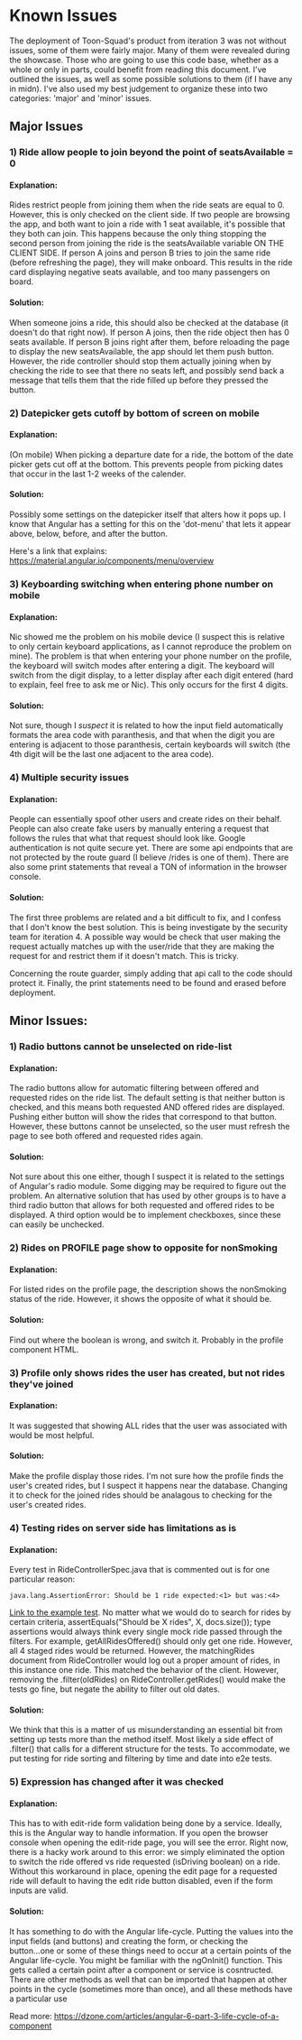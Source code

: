 # Known Issues

The deployment of Toon-Squad's product from iteration 3 was not without issues, some of them were fairly major. Many of them were revealed
during the showcase. Those who are going to use this code base, whether as a whole or only in parts, could benefit from reading this 
document. I've outlined the issues, as well as some possible solutions to them (if I have any in midn). I've also used my best judgement 
to organize these into two categories: 'major' and 'minor' issues. 

## Major Issues

### 1) Ride allow people to join beyond the point of seatsAvailable = 0

#### Explanation: 
Rides restrict people from joining them when the ride seats are equal to 0. However, this is only checked on the client side.
If two people are browsing the app, and both want to join a ride with 1 seat available, it's possible that they both can join. This happens
because the only thing stopping the second person from joining the ride is the seatsAvailable variable ON THE CLIENT SIDE. If person A joins
and person B tries to join the same ride (before refreshing the page), they will make onboard. This results in the ride card displaying
negative seats available, and too many passengers on board.

#### Solution: 
When someone joins a ride, this should also be checked at the database (it doesn't do that right now). If person A joins, then
the ride object then has 0 seats available. If person B joins right after them, before reloading the page to  display the new seatsAvailable,
the app should let them push button. However, the ride controller should stop them actually joining when by checking the ride to see that
there no seats left, and possibly send back a message that tells them that the ride filled up before they pressed the button.

### 2) Datepicker gets cutoff by bottom of screen on mobile

#### Explanation: 
(On mobile) When picking a departure date for a ride, the bottom of the date picker gets cut off at the bottom.
This prevents people from picking dates that occur in the last 1-2 weeks of the calender.

#### Solution:
Possibly some settings on the datepicker itself that alters how it pops up. I know that Angular has a setting for this on the 'dot-menu'
that lets it appear above, below, before, and after the button. 

Here's a link that explains: https://material.angular.io/components/menu/overview

### 3) Keyboarding switching when entering phone number on mobile

#### Explanation:
Nic showed me the problem on his mobile device (I suspect this is relative to only certain keyboard applications, as I cannot reproduce
the problem on mine). The problem is that when entering your phone number on the profile, the keyboard will switch modes after entering
a digit. The keyboard will switch from the digit display, to a letter display after each digit entered (hard to explain, feel free to
ask me or Nic). This only occurs for the first 4 digits.

#### Solution:
Not sure, though I *suspect* it is related to how the input field automatically formats the area code with paranthesis, and that when
the digit you are entering is adjacent to those paranthesis, certain keyboards will switch (the 4th digit will be the last one adjacent
to the area code).

### 4) Multiple security issues

#### Explanation:
People can essentially spoof other users and create rides on their behalf. People can also create fake users by manually entering
a request that follows the rules that what that request should look like. Google authentication is not quite secure yet. There are
some api endpoints that are not protected by the route guard (I believe /rides is one of them). There are also some print statements
that reveal a TON of information in the browser console.

#### Solution:
The first three problems are related and a bit difficult to fix, and I confess that I don't know the best solution. This is being investigate by the
security team for iteration 4. A possible way would be check that user making the request actually matches up with the user/ride that
they are making the request for and restrict them if it doesn't match. This is tricky. 

Concerning the route guarder, simply adding that api call to the code should protect it. Finally, the print statements need to be found
and erased before deployment.


## Minor Issues:

### 1) Radio buttons cannot be unselected on ride-list

#### Explanation:
The radio buttons allow for automatic filtering between offered and requested rides on the ride list. The default setting is that neither
button is checked, and this means both requested AND offered rides are displayed. Pushing either button will show the rides that
correspond to that button. However, these buttons cannot be unselected, so the user must refresh the page to see both offered and
requested rides again.

#### Solution:
Not sure about this one either, though I suspect it is related to the settings of Angular's radio module. Some digging may be required 
to figure out the problem. An alternative solution that has used by other groups is to have a third radio button that allows for both
requested and offered rides to be displayed. A third option would be to implement checkboxes, since these can easily be unchecked.

### 2) Rides on PROFILE page show to opposite for nonSmoking

#### Explanation:
For listed rides on the profile page, the description shows the nonSmoking status of the ride. However, it shows the opposite of what it
should be.

#### Solution:
Find out where the boolean is wrong, and switch it. Probably in the profile component HTML.

### 3) Profile only shows rides the user has created, but not rides they've joined

#### Explanation:
It was suggested that showing ALL rides that the user was associated with would be most helpful.

#### Solution:
Make the profile display those rides. I'm not sure how the profile finds the user's created rides, but I suspect it happens near the
database. Changing it to check for the joined rides should be analagous to checking for the user's created rides.

### 4) Testing rides on server side has limitations as is

#### Explanation:
Every test in RideControllerSpec.java that is commented out is for one particular reason:

`java.lang.AssertionError: Should be 1 ride expected:<1> but was:<4>`

[Link to the example test](https://github.com/UMM-CSci-3601-S19/iteration-3-toon-squad/blob/droplet-state/server/src/test/java/umm3601/ride/RideControllerSpec.java#L307). No matter what we would do to search for rides by certain criteria, assertEquals("Should be X rides", X, docs.size()); type assertions would always think every single mock ride passed through the filters. For example, getAllRidesOffered() should only get one ride. However, all 4 staged rides would be returned. However, the matchingRides document from RideController would log out a proper amount of rides, in this instance one ride. This matched the behavior of the client. However, removing the .filter(oldRides) on RideController.getRides() would make the tests go fine, but negate the ability to filter out old dates. 

#### Solution:
We think that this is a matter of us misunderstanding an essential bit from setting up tests more than the method itself. Most likely a side effect of .filter() that calls for a different structure for the tests. To accommodate, we put testing for ride sorting and filtering by time and date into e2e tests.

### 5) Expression has changed after it was checked

#### Explanation:
This has to with edit-ride form validation being done by a service. Ideally, this is the Angular way to handle information. If you open the browser console when opening the edit-ride page, you will see the error. Right now, there is a hacky work around to this error: we simply eliminated the option to switch the ride offered vs ride requested (isDriving boolean) on a ride. Without this workaround in place, opening the edit page for a requested ride will default to having the edit ride button disabled, even if the form inputs are valid.

#### Solution: 
It has something to do with the Angular life-cycle. Putting the values into the input fields (and buttons) and creating the form, or checking the button...one or some of these things need to occur at a certain points of the Angular life-cycle. You might be familiar with the ngOnInit() function. This gets called a certain point after a component or service is cosntructed. There are other methods as well that can be imported that happen at other points in the cycle (sometimes more than once), and all these methods have a particular use

Read more: https://dzone.com/articles/angular-6-part-3-life-cycle-of-a-component

